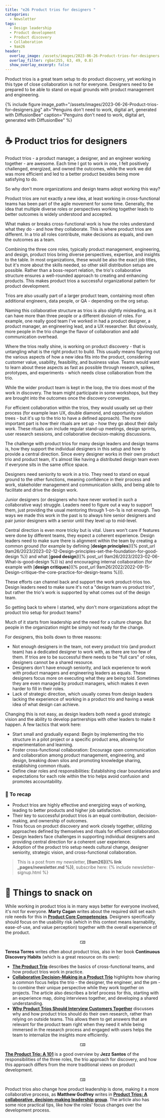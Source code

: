 ```yaml
---
title: "e26 Product trios for designers "
categories:
  - Newsletter
tags:
  - Design leadership
  - Product development
  - Product discovery
  - Collaboration
  - 9am26
header:
  overlay_image: /assets/images/2023-06-26-Product-trios-for-designers.jpg
  overlay_filter: rgba(255, 63, 49, 0.8)
  show_overlay_excerpt: false
---
```


Product trios is a great team setup to do product discovery, yet working in this type of close collaboration is not for everyone. Designers need to be prepared to be able to stand on equal grounds with product management and engineering.

{% include figure image_path="/assets/images/2023-06-26-Product-trios-for-designers.jpg" alt="Penguins don't need to work, digital art, generated with DiffusionBee" caption="Penguins don't need to work, digital art, generated with DiffusionBee" %}

# ☕ Product trios for designers

Product trios - a product manager, a designer, and an engineer working together - are awesome. Each time I got to work in one, I felt positively challenged, energized, and owned the outcomes, while the work we did was more efficient and led to a better product besides being more satisfying to do.

So why don't more organizations and design teams adopt working this way? 

Product trios are not exactly a new idea, at least working in cross-functional teams has been part of the agile movement for some time. Generally, the idea that multiple diverse roles or perspectives working together leads to better outcomes is widely understood and accepted. 

What makes or breaks cross-functional work is how the roles understand what they do - and how they collaborate. This is where product trios are different. In a trio all roles contribute, make decisions as equals, and own the outcomes as a team.

Combining the three core roles, typically product management, engineering, and design, product trios bring diverse perspectives, expertise, and insights to the table. In most organizations, these would be also the exact job titles, but it's more about the skills needed, so other skill distribution setups are possible. Rather than a boss-report relation, the trio's collaborative structure ensures a well-rounded approach to creating and enhancing products. This makes product trios a successful organizational pattern for product development.

Trios are also usually part of a larger product team, containing most often additional engineers, data people, or QA - depending on the org setup.

Naming this collaborative structure as trios is also slightly misleading, as it can have more than three people or a different division of roles. For example, one really good team I've worked in had a product designer, a product manager, an engineering lead, and a UX researcher. But obviously, more people in the trio change the flavor of collaboration and add communication overhead.

Where the trios really shine, is working on product discovery - that is untangling what is the right product to build. This usually means figuring out the various aspects of how a new idea fits into the product, considering customer value, usability, feasibility, and business value. Teams would want to learn about these aspects as fast as possible through research, spikes, prototypes, and experiments - which needs close collaboration from the trio.

While the wider product team is kept in the loop, the trio does most of the work in discovery. The team might participate in some workshops, but they are brought into the outcomes once the discovery converges.

For efficient collaboration within the trios, they would usually set up their process (for example lean UX, double diamond, and opportunity solution trees - but it's up to the trio to have a defined approach). The more important part is how their rituals are set up - how they go about their daily work. These rituals can include regular stand-up meetings, design sprints, user research sessions, and collaborative decision-making discussions.

The challenge with product trios for many design leaders and design teams is, how they support the individual designers in this setup and how to provide a central direction. Since every designer works in their own product trio and product team, it's almost like having a distributed design team even if everyone sits in the same office space.

Designers need seniority to work in a trio. They need to stand on equal ground to the other functions, meaning confidence in their process and work, stakeholder management and communication skills, and being able to facilitate and drive the design work.

Junior designers (or designers who have never worked in such a collaborative way) struggle. Leaders need to figure out a way to support them, just providing the usual mentoring through 1-on-1s is not enough. Two ways we made this work in the past is to always hire senior designers and pair junior designers with a senior until they level up to mid-level.

Central direction is even more tricky but is vital. Users won't care if features were done by different teams, they expect a coherent experience. Design leaders need to make sure there is alignment within the team by creating a common ground (for example by defining [**design principles**]({% post_url 9am26/2023/2023-02-12-Design-principles-set-the-foundation-for-good-design %}) and what [**good design**]({% post_url 9am26/2023/2023-02-06-What-is-good-design %}) is) and encouraging internal collaboration (for example with [**design critiques**]({% post_url 9am26/2022/2022-09-15-Design-critique-the-core-practice-for-design-teams %})).

These efforts can channel back and support the work product-trios too. Design leaders need to make sure it's not a "design team vs product trio", but rather the trio's work is supported by what comes out of the design team.

So getting back to where I started, why don't more organizations adopt the product trio setup for product teams? 

Much of it starts from leadership and the need for a culture change. But people in the organization might be simply not ready for the change. 

For designers, this boils down to three reasons:
- Not enough designers in the team, not every product trio (and product team) has a dedicated designer to work with, as there are too few of them.  If trios are to be successful there needs to be "full cars" of roles, designers cannot be a shared resource.
- Designers don't have enough seniority, and lack experience to work with product managers and engineering leaders as equals. These designers focus more on executing what they are being told. Sometimes they are even managed by product managers, which makes it even harder to fill in their roles.
- Lack of strategic direction, which usually comes from design leaders lacking the experience of working in a product trio and having a weak idea of what design can achieve.

Changing this is not easy, as design leaders both need a good strategic vision and the ability to develop partnerships with other leaders to make it happen. A few tactics that work here:
- Start small and gradually expand: Begin by implementing the trio structure in a pilot project or a specific product area, allowing for experimentation and learning.
- Foster cross-functional collaboration: Encourage open communication and collaboration among product management, engineering, and design, breaking down silos and promoting knowledge sharing, establishing common rituals.
- Define clear roles and responsibilities: Establishing clear boundaries and expectations for each role within the trio helps avoid confusion and promotes accountability.

### 🥤 To recap

- Product trios are highly effective and energizing ways of working, leading to better products and higher job satisfaction.
- Their key to successful product trios is an equal contribution, decision-making, and ownership of outcomes.
- Trios focus on product discovery and work closely together, utilizing approaches defined by themselves and rituals for efficient collaboration.
- Design leaders face challenges in supporting individual designers and providing central direction for a coherent user experience.
- Adoption of the product trio setup needs cultural change, designer seniority, strategic vision, and cross-functional collaboration.

> This is a post from my newsletter, **[9am26]({% link _pages/newsletter.md %})**, subscribe here:
> {% include newsletter-signup.html %}

# 🍪 Things to snack on

While working in product trios is in many ways better for everyone involved, it's not for everyone. **Marty Cagan** writes about the required skill set each role needs for this in [**Product Core Competencies**](https://www.svpg.com/product-core-competencies/). Designers specifically should focus on the usability risk (which in this context means learnability, ease-of-use, and value perception) together with the overall experience of the product.

<p style="text-align: center;">🁅</p>

**Teresa Torres** writes often about product trios, also in her book **Continuous Discovery Habits** (which is a great resource on its own):
- [**The Product Trio**](https://www.producttalk.org/2021/05/product-trio/) describes the basics of cross-functional teams, and how product trios work in practice.
- [**Collaborative Decision-Making in a Product Trio**](https://www.producttalk.org/2021/06/decision-making-in-a-product-trio/) highlights how sharing a common focus helps the trio - the designer, the engineer, and the pm - to combine their unique perspective while they work together on projects. The article also describes a brief process for this, starting with an experience map, doing interviews together, and developing a shared understanding.
- [**Why Product Trios Should Interview Customers Together**](https://www.producttalk.org/2020/03/interview-customers-together/) discusses why and how product trios should do their own research, rather than relying on outside teams. This allows them to get answers that are relevant for the product team right when they need it while being immersed in the research process and engaged with users helps the team to internalize the insights more efficiently.

<p style="text-align: center;">🁅</p>

[**The Product Trio: A 101**](https://www.end-game.com/blog/the-product-trio-a-101) is a good overview by **Jezz Santos** of the responsibilities of the three roles, the trio approach for discovery, and how this approach differs from the more traditional views on product development. 

<p style="text-align: center;">🁅</p>

Product trios also change how product leadership is done, making it a more collaborative process, as **Matthew Godfrey** writes in [**Product Trios: A collaborative, decision-making leadership group**](https://medium.com/ingeniouslysimple/product-trios-a-collaborative-decision-making-leadership-group-91ea95453841). The article also has some nice practical tips, like how the roles' focus changes over the development process.